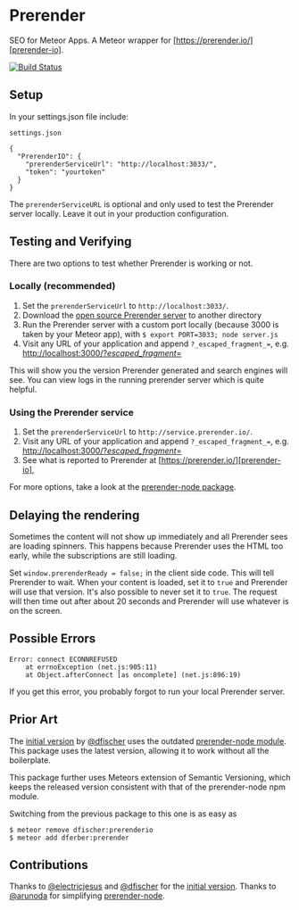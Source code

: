 # Prerender

SEO for Meteor Apps.
A Meteor wrapper for [https://prerender.io/][prerender-io].

[![Build Status](https://travis-ci.org/dferber90/meteor-prerender.svg)](https://travis-ci.org/dferber90/meteor-prerender)


## Setup

In your settings.json file include:

`settings.json`

```
{
  "PrerenderIO": {
    "prerenderServiceUrl": "http://localhost:3033/",
    "token": "yourtoken"
  }
}
```

The `prerenderServiceURL` is optional and only used to test the Prerender server locally.
Leave it out in your production configuration.


## Testing and Verifying
There are two options to test whether Prerender is working or not.

### Locally (recommended)

1. Set the `prerenderServiceUrl` to `http://localhost:3033/`.
2. Download the [open source Prerender server](https://prerender.io/documentation/test-it) to another directory
3. Run the Prerender server with a custom port locally (because 3000 is taken by your Meteor app), with `$ export PORT=3033; node server.js`
4. Visit any URL of your application and append `?_escaped_fragment_=`, e.g. [http://localhost:3000/?_escaped_fragment_=](http://localhost:3000/?_escaped_fragment_=)

This will show you the version Prerender generated and search engines will see.
You can view logs in the running prerender server which is quite helpful.


### Using the Prerender service

1. Set the `prerenderServiceUrl` to `http://service.prerender.io/`.
2. Visit any URL of your application and append `?_escaped_fragment_=`, e.g. [http://localhost:3000/?_escaped_fragment_=](http://localhost:3000/?_escaped_fragment_=)
3. See what is reported to Prerender at [https://prerender.io/][prerender-io],

For more options, take a look at the [prerender-node package][prerender-node].


## Delaying the rendering

Sometimes the content will not show up immediately and all Prerender sees are loading spinners.
This happens because Prerender uses the HTML too early, while the subscriptions are still loading.

Set `window.prerenderReady = false;` in the client side code. This will tell Prerender to wait.
When your content is loaded, set it to `true` and Prerender will use that version.
It's also possible to never set it to `true`.
The request will then time out after about 20 seconds and Prerender will use whatever is on the screen.

## Possible Errors

```
Error: connect ECONNREFUSED
    at errnoException (net.js:905:11)
    at Object.afterConnect [as oncomplete] (net.js:896:19)
```
If you get this error, you probably forgot to run your local Prerender server.

## Prior Art
The [initial version](https://github.com/dfischer/meteor-prerenderio) by [@dfischer][dfischer] uses the outdated [prerender-node module][prerender-node]. This package uses the latest version, allowing it to work without all the boilerplate.

This package further uses Meteors extension of Semantic Versioning, which keeps the released version consistent with that of the prerender-node npm module.

Switching from the previous package to this one is as easy as

```
$ meteor remove dfischer:prerenderio
$ meteor add dferber:prerender
```

## Contributions

Thanks to [@electricjesus](https://github.com/electricjesus) and [@dfischer][dfischer] for the [initial version](https://github.com/dfischer/meteor-prerenderio).
Thanks to [@arunoda](https://github.com/arunoda) for simplifying [prerender-node][prerender-node].

[prerender-node]: https://github.com/prerender/prerender-node
[prerender-io]: https://prerender.io/
[dfischer]: https://github.com/dfischer
